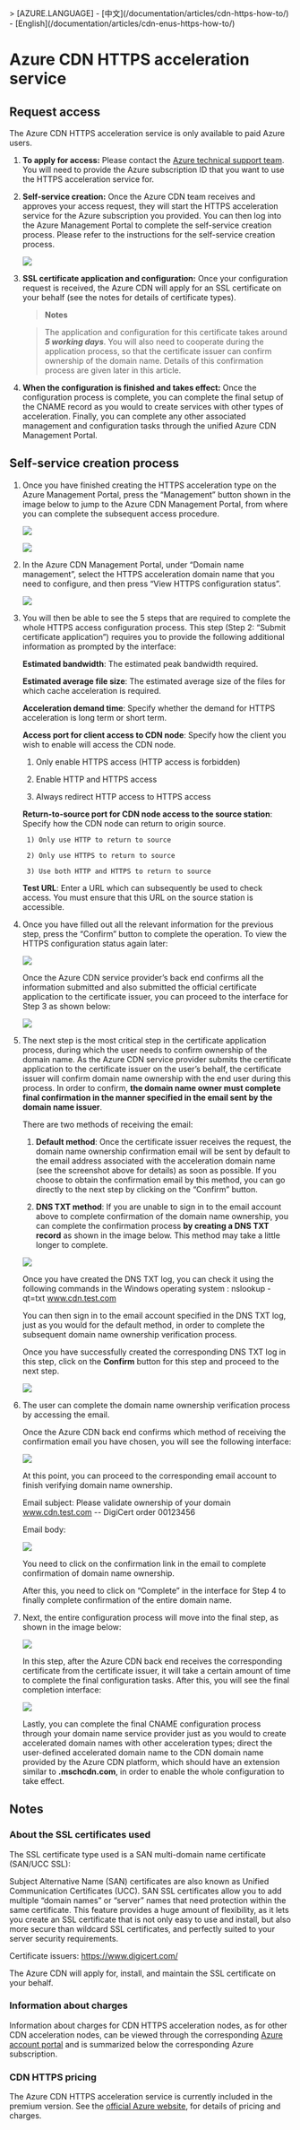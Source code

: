 <properties linkid="dev-net-common-tasks-cdn" urlDisplayName="CDN" pageTitle="Azure CDN how to create https endpoint-EN" metaKeywords="Azure CDN, Azure CDN, Azure blobs, Azure caching, Azure add-ons, CDN, CDN acceleration, CDN service, mainstream CDN, multi-scenario acceleration, free CDN, CDN website acceleration, website acceleration, webpage acceleration, static acceleration, download acceleration, VOD acceleration, streaming media webcast acceleration, cloud service,  storage account, cache refresh, return to origin, cloud acceleration, acceleration results, node, traffic, CNAME, bandwidth, network speed, anti-theft chain, https acceleration, low-cost bandwidth, access acceleration, small file acceleration, download acceleration, large file acceleration, streaming media acceleration, HTTPS secure acceleration, cache refresh, content pre-loading, anti-theft chain, log download, CDN technical documentation, CDN help files, CDN FAQs" description="How to create HTTPS CDN endpoint." metaCanonical="" services="" documentationCenter=".NET" title="" authors="" solutions="" manager="" editor="" />
<tags ms.service="cdn_en"
    ms.date="7/7/2016"
    wacn.date="7/7/2016"
    wacn.lang="en"
    />
> [AZURE.LANGUAGE]
- [中文](/documentation/articles/cdn-https-how-to/)
- [English](/documentation/articles/cdn-enus-https-how-to/) 

# Azure CDN HTTPS acceleration service


## Request access
The Azure CDN HTTPS acceleration service is only available to paid Azure users.

1. **To apply for access:** Please contact the [Azure technical support team](https://www.azure.cn/support/contact/). You will need to provide the Azure subscription ID that you want to use the HTTPS acceleration service for.


2. **Self-service creation:** Once the Azure CDN team receives and approves your access request, they will start the HTTPS acceleration service for the Azure subscription you provided. You can then log into the Azure Management Portal to complete the self-service creation process. Please refer to the instructions for the self-service creation process.

    ![][1]


3. **SSL certificate application and configuration:** Once your configuration request is received, the Azure CDN will apply for an SSL certificate on your behalf (see the notes for details of certificate types).
    > **Notes**

    > The application and configuration for this certificate takes around ***5 working days***. You will also need to cooperate during the application process, so that the certificate issuer can confirm ownership of the domain name. Details of this confirmation process are given later in this article.

4. **When the configuration is finished and takes effect:** Once the configuration process is complete, you can complete the final setup of the CNAME record as you would to create services with other types of acceleration. Finally, you can complete any other associated management and configuration tasks through the unified Azure CDN Management Portal.


## Self-service creation process
1. Once you have finished creating the HTTPS acceleration type on the Azure Management Portal, press the “Management” button shown in the image below to jump to the Azure CDN Management Portal, from where you can complete the subsequent access procedure.

	![][2]

	![][3]

2. In the Azure CDN Management Portal, under “Domain name management”, select the HTTPS acceleration domain name that you need to configure, and then press “View HTTPS configuration status”.

	![][4]

3. You will then be able to see the 5 steps that are required to complete the whole HTTPS access configuration process. This step (Step 2: “Submit certificate application”) requires you to provide the following additional information as prompted by the interface:

	**Estimated bandwidth**: The estimated peak bandwidth required.

	**Estimated average file size**: The estimated average size of the files for which cache acceleration is required.

	**Acceleration demand time**: Specify whether the demand for HTTPS acceleration is long term or short term.

	**Access port for client access to CDN node**: Specify how the client you wish to enable will access the CDN node.

	1) Only enable HTTPS access (HTTP access is forbidden)

	2) Enable HTTP and HTTPS access

	3) Always redirect HTTP access to HTTPS access

	**Return-to-source port for CDN node access to the source station**: Specify how the CDN node can return to origin source.

		1) Only use HTTP to return to source

		2) Only use HTTPS to return to source

		3) Use both HTTP and HTTPS to return to source

	**Test URL**: Enter a URL which can subsequently be used to check access. You must ensure that this URL on the source station is accessible.

4. Once you have filled out all the relevant information for the previous step, press the “Confirm” button to complete the operation. To view the HTTPS configuration status again later:

	![][5]

	Once the Azure CDN service provider’s back end confirms all the information submitted and also submitted the official certificate application to the certificate issuer, you can proceed to the interface for Step 3 as shown below:

	![][6]

5. The next step is the most critical step in the certificate application process, during which the user needs to confirm ownership of the domain name. As the Azure CDN service provider submits the certificate application to the certificate issuer on the user’s behalf, the certificate issuer will confirm domain name ownership with the end user during this process. In order to confirm, **the domain name owner must complete final confirmation in the manner specified in the email sent by the domain name issuer**.

	There are two methods of receiving the email:

	1) **Default method**: Once the certificate issuer receives the request, the domain name  ownership confirmation email will be sent by default to the email address associated with the acceleration domain name (see the screenshot above for details) as soon as possible. If you choose to obtain the confirmation email by this method, you can go directly to the next step by clicking on the “Confirm” button.
		
	

	2) **DNS TXT method**: If you are unable to sign in to the email account above to complete confirmation of the domain name ownership, you can complete the confirmation process **by creating a DNS TXT record** as shown in the image below. This method may take a little longer to complete.

	![][7]

    Once you have created the DNS TXT log, you can check it using the following commands in the Windows operating system : nslookup -qt=txt www.cdn.test.com

	You can then sign in to the email account specified in the DNS TXT log, just as you would for the default method, in order to complete the subsequent domain name ownership verification process.

	Once you have successfully created the corresponding DNS TXT log in this step, click on the **Confirm** button for this step and proceed to the next step.

	![][9]

	

6. The user can complete the domain name ownership verification process by accessing the email.
	
	Once the Azure CDN back end confirms which method of receiving the confirmation email you have chosen, you will see the following interface:

	![][11]

	At this point, you can proceed to the corresponding email account to finish verifying domain name ownership.

	Email subject: Please validate ownership of your domain www.cdn.test.com -- DigiCert order 00123456

	Email body:

	![][14]

	You need to click on the confirmation link in the email to complete confirmation of domain name ownership.

	After this, you need to click on “Complete” in the interface for Step 4 to finally complete confirmation of the entire domain name.

7. Next, the entire configuration process will move into the final step, as shown in the image below:

	![][12]

	In this step, after the Azure CDN back end receives the corresponding certificate from the certificate issuer, it will take a certain amount of time to complete the final configuration tasks. After this, you will see the final completion interface:

	![][13]

	Lastly, you can complete the final CNAME configuration process through your domain name service provider just as you would to create accelerated domain names with other acceleration types; direct the user-defined accelerated domain name to the CDN domain name provided by the Azure CDN platform, which should have an extension similar to **.mschcdn.com**, in order to enable the whole configuration to take effect.




## Notes

### About the SSL certificates used
The SSL certificate type used is a SAN multi-domain name certificate (SAN/UCC SSL):

Subject Alternative Name (SAN) certificates are also known as Unified Communication Certificates (UCC). SAN SSL certificates allow you to add multiple “domain names” or “server” names that need protection within the same certificate. This feature provides a huge amount of flexibility, as it lets you create an SSL certificate that is not only easy to use and install, but also more secure than wildcard SSL certificates, and perfectly suited to your server security requirements.

Certificate issuers: <https://www.digicert.com/>
	
The Azure CDN will apply for, install, and maintain the SSL certificate on your behalf.

### Information about charges
Information about charges for CDN HTTPS acceleration nodes, as for other CDN acceleration nodes, can be viewed through the corresponding [Azure account portal](https://account.windowsazure.cn) and is summarized below the corresponding Azure subscription.


### CDN HTTPS pricing
The Azure CDN HTTPS acceleration service is currently included in the premium version. See the [official Azure website](https://www.azure.cn/pricing/details/cdn/), for details of pricing and charges.


<!--Image references-->
[1]: ./media/cdn-https/he001.png
[2]: ./media/cdn-https/he002.png
[3]: ./media/cdn-https/he003.png
[4]: ./media/cdn-https/he004.png
[5]: ./media/cdn-https/he005.png
[6]: ./media/cdn-https/he006.png
[7]: ./media/cdn-https/he007.png
[8]: ./media/cdn-https/h008.png
[9]: ./media/cdn-https/he009.png
[10]: ./media/cdn-https/h010.png
[11]: ./media/cdn-https/he011.png
[12]: ./media/cdn-https/he012.png
[13]: ./media/cdn-https/he013.png
[14]: ./media/cdn-https/h007.png

<!---HONumber=Acom_0503_2016_CDN-->